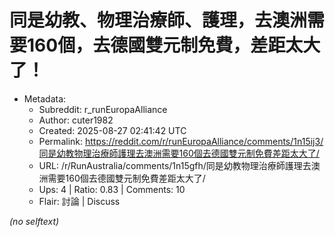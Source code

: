 # 同是幼教、物理治療師、護理，去澳洲需要160個，去德國雙元制免費，差距太大了！

- Metadata:
  - Subreddit: r_runEuropaAlliance
  - Author: cuter1982
  - Created: 2025-08-27 02:41:42 UTC
  - Permalink: https://reddit.com/r/runEuropaAlliance/comments/1n15ij3/同是幼教物理治療師護理去澳洲需要160個去德國雙元制免費差距太大了/
  - URL: /r/RunAustralia/comments/1n15gfh/同是幼教物理治療師護理去澳洲需要160個去德國雙元制免費差距太大了/
  - Ups: 4 | Ratio: 0.83 | Comments: 10
  - Flair: 討論 | Discuss

_(no selftext)_
